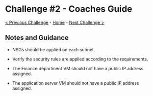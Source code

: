 # Challenge \#2 - Coaches Guide


[< Previous Challenge](./Challenge-1.md) - [Home](../readme.md) - [Next Challenge >](./Challenge-3.md)

## Notes and Guidance

- NSGs should be applied on each subnet.

- Verify the security rules are applied according to the requirements.

- The Finance department VM should not have a public IP address assigned.

- The application server VM should not have a public IP address assigned.
